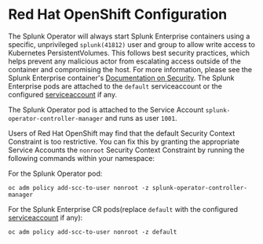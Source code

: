 # Red Hat OpenShift Configuration

The Splunk Operator will always start Splunk Enterprise containers using
a specific, unprivileged `splunk(41812)` user and group to allow write access  to Kubernetes PersistentVolumes. This follows best security practices, 
which helps prevent any malicious actor from escalating access outside of the
container and compromising the host. For more information, please see the
Splunk Enterprise container's
[Documentation on Security](https://github.com/splunk/docker-splunk/blob/develop/docs/SECURITY.md).
The Splunk Enterprise pods are attached to the `default` serviceaccount or the configured
[serviceaccount](CustomResources.md#common-spec-parameters-for-splunk-enterprise-resources) if
any.

The Splunk Operator pod is attached to the Service Account
`splunk-operator-controller-manager` and runs as user `1001`.

Users of Red Hat OpenShift may find that the default Security Context
Constraint is too restrictive. You can fix this by granting the appropriate
Service Accounts the `nonroot` Security Context Constraint by running the
following commands within your namespace:

For the Splunk Operator pod:
```
oc adm policy add-scc-to-user nonroot -z splunk-operator-controller-manager
```

For the Splunk Enterprise CR pods(replace `default` with the configured [serviceaccount](CustomResources.md#common-spec-parameters-for-splunk-enterprise-resources) if any):
```
oc adm policy add-scc-to-user nonroot -z default
```